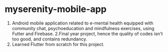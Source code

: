 # myserenity-mobile-app
1. Android mobile application related to e-mental health equipped with community chat, psychoeducation and mindfulness exercises, using Futter and Firebase.
2.Final year project, hence the quality of codes isn't too good, and contains redundancy. 
3. Learned Flutter from scratch for this project. 
